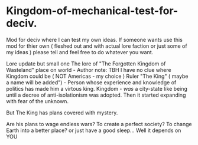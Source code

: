 # Kingdom-of-mechanical-test-for-deciv.
Mod for deciv where I can test my own ideas.
If someone wants use this mod for thier own ( fleshed out and with actual lore faction or just some of my ideas ) please tell and feel free to do whatever you want.

Lore update but small one
The lore of "The Forgotten Kingdom of Wasteland" 
place on world - Author note: TBH I have no clue where Kingdom could be ( NOT Americas - my choice )
Ruler "The King" ( maybe a name will be added") - Person whose experience and knowledge of politics has made him a virtous king.
Kingdom - *was*  a city-state like being until a decree of anti-isolationism was adopted. Then it started expanding with fear of the unknown.


But The King has plans covered with mystery.

Are his plans to wage endless wars? To create a perfect society? To change Earth into a better place? or just have a good sleep... Well it depends on YOU

